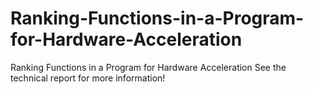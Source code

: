 # Ranking-Functions-in-a-Program-for-Hardware-Acceleration
Ranking Functions in a Program for Hardware Acceleration
See the technical report for more information!
